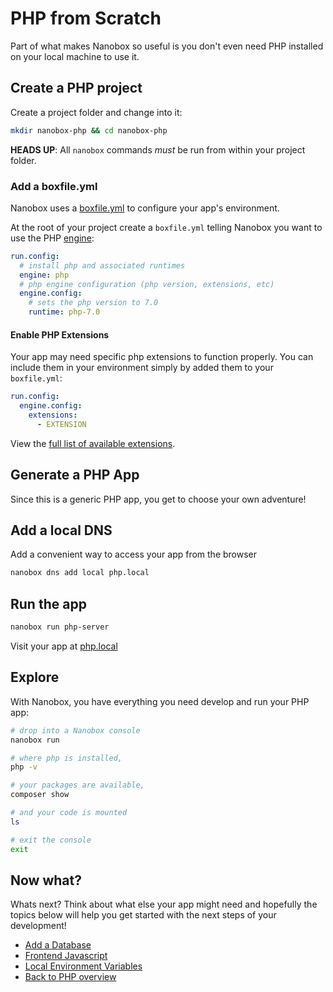 # PHP from Scratch
Part of what makes Nanobox so useful is you don't even need PHP installed on your local machine to use it.

## Create a PHP project
Create a project folder and change into it:

```bash
mkdir nanobox-php && cd nanobox-php
```

**HEADS UP**: All `nanobox` commands *must* be run from within your project folder.

### Add a boxfile.yml
Nanobox uses a <a href="https://docs.nanobox.io/boxfile/" target="\_blank">boxfile.yml</a> to configure your app's environment.

At the root of your project create a `boxfile.yml` telling Nanobox you want to use the PHP <a href="https://docs.nanobox.io/engines/" target="\_blank">engine</a>:

```yaml
run.config:
  # install php and associated runtimes
  engine: php
  # php engine configuration (php version, extensions, etc)
  engine.config:
    # sets the php version to 7.0
    runtime: php-7.0
```

#### Enable PHP Extensions
Your app may need specific php extensions to function properly. You can include them in your environment simply by added them to your `boxfile.yml`:

```yaml
run.config:
  engine.config:
    extensions:
      - EXTENSION
```

View the [full list of available extensions](/php/generic/php-extensions).

## Generate a PHP App
Since this is a generic PHP app, you get to choose your own adventure!

## Add a local DNS
Add a convenient way to access your app from the browser

```bash
nanobox dns add local php.local
```

## Run the app

```bash
nanobox run php-server
```

Visit your app at <a href="http://php.local" target="\_blank">php.local</a>

## Explore
With Nanobox, you have everything you need develop and run your PHP app:

```bash
# drop into a Nanobox console
nanobox run

# where php is installed,
php -v

# your packages are available,
composer show

# and your code is mounted
ls

# exit the console
exit
```

## Now what?
Whats next? Think about what else your app might need and hopefully the topics below will help you get started with the next steps of your development!

* [Add a Database](/php/generic/add-a-database)
* [Frontend Javascript](/php/generic/frontend-javascript)
* [Local Environment Variables](/php/generic/local-evars)
* [Back to PHP overview](/php/generic)
